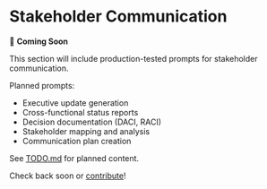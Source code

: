 # Stakeholder Communication

🚧 **Coming Soon**

This section will include production-tested prompts for stakeholder communication.

Planned prompts:
- Executive update generation
- Cross-functional status reports
- Decision documentation (DACI, RACI)
- Stakeholder mapping and analysis
- Communication plan creation

See [TODO.md](../../TODO.md) for planned content.

Check back soon or [contribute](../../CONTRIBUTING.md)!
